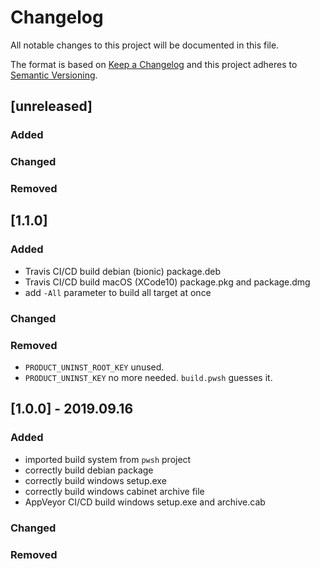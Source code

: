 # Changelog

All notable changes to this project will be documented in this file.

The format is based on [Keep a Changelog](http://keepachangelog.com/en/1.0.0/)
and this project adheres to [Semantic Versioning](http://semver.org/spec/v2.0.0.html).

## [unreleased]

### Added

### Changed

### Removed

## [1.1.0]

### Added

-   Travis CI/CD build debian (bionic) package.deb
-   Travis CI/CD build macOS (XCode10) package.pkg and package.dmg
-   add `-All` parameter to build all target at once

### Changed

### Removed

-	`PRODUCT_UNINST_ROOT_KEY` unused.
-	`PRODUCT_UNINST_KEY` no more needed. `build.pwsh` guesses it.

## [1.0.0] - 2019.09.16

### Added

-   imported build system from `pwsh` project
-   correctly build debian package
-   correctly build windows setup.exe
-   correctly build windows cabinet archive file
-   AppVeyor CI/CD build windows setup.exe and archive.cab

### Changed

### Removed
